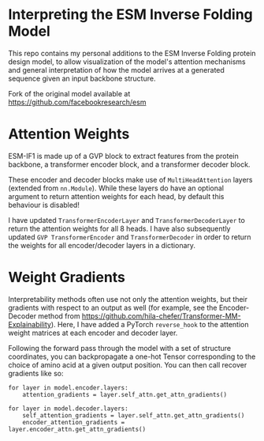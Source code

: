 # Interpreting the ESM Inverse Folding Model

This repo contains my personal additions to the ESM Inverse Folding protein design model, to allow visualization of the model's attention mechanisms and general interpretation of how the model arrives at a generated sequence given an input backbone structure.

Fork of the original model available at https://github.com/facebookresearch/esm


# Attention Weights

ESM-IF1 is made up of a GVP block to extract features from the protein backbone, a transformer encoder block, and a transformer decoder block.

These encoder and decoder blocks make use of `MultiHeadAttention` layers (extended from `nn.Module`). While these layers do have an optional argument to return attention weights for each head, by default this behaviour is disabled!

I have updated `TransformerEncoderLayer` and  `TransformerDecoderLayer` to return the attention weights for all 8 heads. I have also subsequently updated `GVP TransformerEncoder` and `TransformerDecoder` in order to return the weights for all encoder/decoder layers in a dictionary.

# Weight Gradients
Interpretability methods often use not only the attention weights, but their gradients with respect to an output as well (for example, see the Encoder-Decoder method from https://github.com/hila-chefer/Transformer-MM-Explainability). Here, I have added a PyTorch `reverse_hook` to the attention weight matrices at each encoder and decoder layer. 

Following the forward pass through the model with a set of structure coordinates, you can backpropagate a one-hot Tensor corresponding to the choice of amino acid at a given output position. You can then call recover gradients like so:

    for layer in model.encoder.layers:
        attention_gradients = layer.self_attn.get_attn_gradients()
        
    for layer in model.decoder.layers:
        self_attention_gradients = layer.self_attn.get_attn_gradients()
        encoder_attention_gradients = layer.encoder_attn.get_attn_gradients()
